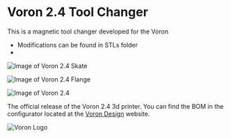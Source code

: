 # Voron 2.4 Tool Changer
This is a magnetic tool changer developed for the Voron
- Modifications can be found in STLs folder
- 
![Image of Voron 2.4 Skate](https://i.imgur.com/E4NAAo9.jpg)

![Image of Voron 2.4 Flange](https://i.imgur.com/z6otKlg.jpg)

![Image of Voron 2.4](http://vorondesign.com/images/voron2.4.jpg)

The official release of the Voron 2.4 3d printer.  You can find the BOM in the configurator located at the [Voron Design]( http://vorondesign.com/voron2.4) website.

![Voron Logo](http://vorondesign.com/images/voron_design_logo.png)
